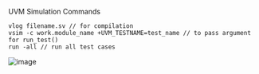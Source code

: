 UVM Simulation Commands 
```
vlog filename.sv // for compilation
vsim -c work.module_name +UVM_TESTNAME=test_name // to pass argument for run_test()
run -all // run all test cases
```
![image](https://github.com/user-attachments/assets/1c1528e3-ae90-422b-b4f1-c07f0aae6e43)
